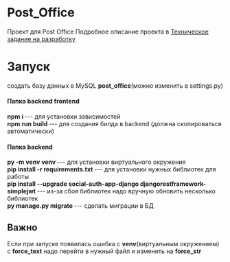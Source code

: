 # Post_Office
Проект для Post Office 
Подробное описание проекта в [Техническое задание на разработку](https://github.com/Denkod9/test_postoffice/blob/master/Docs/technical_requirements.md "ТЗ на разработку")



# Запуск
создать базу данных в MySQL <b>post_office</b>(можно изменить в settings.py)


#### Папка backend frontend
<b> npm i </b>          --- для установки зависимостей
<br/>
<b> npm run build </b>   --- для создания билда в backend (должна скопироваться автоматически)

#### Папка backend
<b> py -m venv venv </b>  --- для установки виртуального окружения
<br/>
<b> pip install -r requirements.txt </b> --- для установки нужных библиотек для работы
<br/>
<b> pip install --upgrade social-auth-app-django djangorestframework-simplejwt </b> --- из-за сбоя библиотек надо вручную обновить несколько библиотек 
<br/>
<b> py manage.py migrate </b>   --- сделать миграции в БД

## Важно
Если при запуске появилась ошибка с <b>venv</b>(виртуальным окружением) с <b>force_text</b> надо перейти в нужный файл и изменить на <b>force_str</b>


